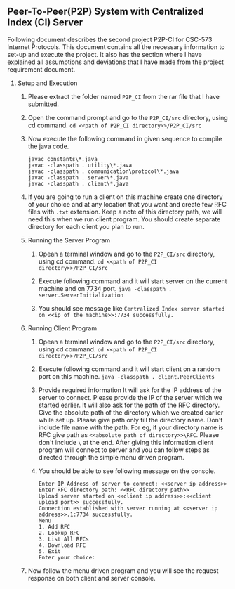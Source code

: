 Peer-To-Peer(P2P) System with Centralized Index (CI) Server
----------------------------------

Following document describes the second project P2P-CI for CSC-573 Internet Protocols. This document contains all the necessary information to set-up and execute the project. It also has the section where I have explained all assumptions and deviations that I have made from the project requirement document.

1. Setup and Execution

    1. Please extract the folder named `P2P_CI` from the rar file that I have submitted.

    2. Open the command prompt and go to the `P2P_CI/src` directory, using cd command.
        `cd <<path of P2P_CI directory>>/P2P_CI/src`
    
    3. Now execute the following command in given sequence to compile the java code.
        
        ```
        javac constants\*.java
        javac -classpath . utility\*.java
        javac -classpath . communication\protocol\*.java
        javac -classpath . server\*.java
        javac -classpath . client\*.java        
        ```
    
    4. If you are going to run a client on this machine create one directory of your choice and at any location that you want and create few RFC files with `.txt` extension. Keep a note of this directory path, we will need this when we run client program. You should create separate directory for each client you plan to run.

    5. Running the Server Program

        1. Opean a terminal window and go to the `P2P_CI/src` directory, using cd command.
            `cd <<path of P2P_CI directory>>/P2P_CI/src`

        2. Execute following command and it will start server on the current machine and on 7734 port.
            `java -classpath . server.ServerInitialization`

        3. You should see message like `Centralized Index server started on <<ip of the machine>>:7734 successfully.`

    6. Running Client Program

        1. Opean a terminal window and go to the `P2P_CI/src` directory, using cd command.
            `cd <<path of P2P_CI directory>>/P2P_CI/src`

        2. Execute following command and it will start client on a random port on this machine.
            `java -classpath . client.PeerClients`

        3. Provide required information
            It will ask for the IP address of the server to connect. Please provide the IP of the server which we started earlier. It will also ask for the path of the RFC directory. Give the absolute path of the directory which we created earlier while set up. Please give path only till the directory name. Don't include file name with the path. For eg, if your directory name is RFC give path as `<<absolute path of directory>>\RFC`. Please don't include `\` at the end. After giving this information client program will connect to server and you can follow steps as directed through the simple menu driven program.

        4. You should be able to see following message on the console.
            ```
            Enter IP Address of server to connect: <<server ip address>>
            Enter RFC directory path: <<RFC directory path>>
            Upload server started on <<client ip address>>:<<client upload port>> successfully.
            Connection established with server running at <<server ip address>>.1:7734 successfully.
            Menu
            1. Add RFC
            2. Lookup RFC
            3. List All RFCs
            4. Download RFC
            5. Exit
            Enter your choice:
            ```
    
    7. Now follow the menu driven program and you will see the request response on both client and server console.